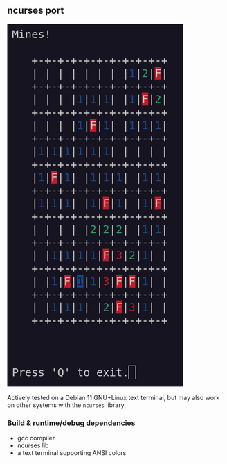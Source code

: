 ## ncurses port

![Screenshot](../../docs/ncurses-screenshot.png)

Actively tested on a Debian 11 GNU+Linux text terminal, but may also work on other systems with the `ncurses` library.

### Build & runtime/debug dependencies

* gcc compiler
* ncurses lib
* a text terminal supporting ANSI colors
